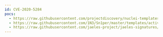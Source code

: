 ```yaml
---
id: CVE-2020-5284
pocs:
  - https://raw.githubusercontent.com/projectdiscovery/nuclei-templates/master/cves/2020/CVE-2020-5284.yaml
  - https://raw.githubusercontent.com/1N3/Sn1per/master/templates/active/CVE-2020-5284_-_Next_JS_Limited_Path_Traversal.sh
  - https://raw.githubusercontent.com/jaeles-project/jaeles-signatures/master/cves/nextjs-path-traversal-cve-2020-5284.yaml
---
```

